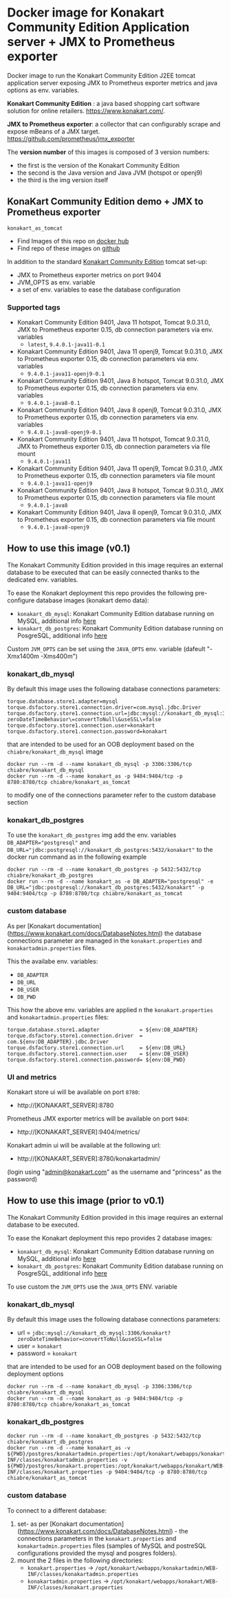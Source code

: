 # Docker image for Konakart Community Edition Application server + JMX to Prometheus exporter

Docker image to run the Konakart Community Edition J2EE tomcat application server exposing JMX to Prometheus exporter metrics and java options as env. variables.

**Konakart Community Edition** : a java based shopping cart software solution for online retailers. https://www.konakart.com/.

**JMX to Prometheus exporter**: a collector that can configurably scrape and expose mBeans of a JMX target. https://github.com/prometheus/jmx_exporter

The **version number** of this images is composed of 3 version numbers:
  * the first is the version of the Konakart Community Edition 
  * the second is the Java version and Java JVM (hotspot or openj9) 
  * the third is the img version itself

## KonaKart Community Edition demo + JMX to Prometheus exporter

`konakart_as_tomcat`

* Find Images of this repo on [docker hub](https://hub.docker.com/repository/docker/chiabre/konakart_as_tomcat)
* Find repo of these images on [github](https://github.com/chiabre/konakart_dockerized/konakart_as_tomcat)

In addition to the standard [Konakart Community Edition](https://www.konakart.com/downloads/community_edition/) tomcat set-up:

* JMX to Prometheus exporter metrics on port 9404
* JVM_OPTS as env. variable
* a set of env. variables to ease the database configuration

### Supported tags

* Konakart Community Edition 9401, Java 11 hotspot, Tomcat 9.0.31.0, JMX to Prometheus exporter 0.15, db connection parameters via env. variables
   * `latest`, `9.4.0.1-java11-0.1`
* Konakart Community Edition 9401, Java 11 openj9, Tomcat 9.0.31.0, JMX to Prometheus exporter 0.15, db connection parameters via env. variables
   * `9.4.0.1-java11-openj9-0.1`
* Konakart Community Edition 9401, Java 8 hotspot, Tomcat 9.0.31.0, JMX to Prometheus exporter 0.15, db connection parameters via env. variables
   * `9.4.0.1-java8-0.1`
* Konakart Community Edition 9401, Java 8 openj9, Tomcat 9.0.31.0, JMX to Prometheus exporter 0.15, db connection parameters via env. variables
   * `9.4.0.1-java8-openj9-0.1`
* Konakart Community Edition 9401, Java 11 hotspot, Tomcat 9.0.31.0, JMX to Prometheus exporter 0.15, db connection parameters via file mount
   * `9.4.0.1-java11`
* Konakart Community Edition 9401, Java 11 openj9, Tomcat 9.0.31.0, JMX to Prometheus exporter 0.15, db connection parameters via file mount
   * `9.4.0.1-java11-openj9`
* Konakart Community Edition 9401, Java 8 hotspot, Tomcat 9.0.31.0, JMX to Prometheus exporter 0.15, db connection parameters via file mount
   * `9.4.0.1-java8`
* Konakart Community Edition 9401, Java 8 openj9, Tomcat 9.0.31.0, JMX to Prometheus exporter 0.15, db connection parameters via file mount
   * `9.4.0.1-java8-openj9`

## How to use this image (v0.1)

The Konakart Community Edition provided in this image requires an external database to be executed that can be easily connected thanks to the dedicated env. variables. 

To ease the Konakart deployment this repo provides the following pre-configure database images (konakart demo data):

* `konakart_db_mysql`: Konakart Community Edition database running on MySQL, additional info [here](/konakart_db_mysql/README.md)  
* `konakart_db_postgres`: Konakart Community Edition database running on PosgreSQL, additional info [here](/konakart_db_postgres/README.md)  

Custom `JVM_OPTS` can be set using the `JAVA_OPTS` env. variable  (dafeult "-Xmx1400m -Xms400m")

### konakart_db_mysql

By default this image uses the following database connections parameters: 

```properties
torque.database.store1.adapter=mysql
torque.dsfactory.store1.connection.driver=com.mysql.jdbc.Driver
torque.dsfactory.store1.connection.url=jdbc:mysql://konakart_db_mysql:3306/konakart?zeroDateTimeBehavior\=convertToNull\&useSSL\=false
torque.dsfactory.store1.connection.user=konakart
torque.dsfactory.store1.connection.password=konakart
```
that are intended to be used for an OOB deployment based on the `chiabre/konakart_db_mysql` image

```console
docker run --rm -d --name konakart_db_mysql -p 3306:3306/tcp chiabre/konakart_db_mysql
docker run --rm -d --name konakart_as -p 9404:9404/tcp -p 8780:8780/tcp chiabre/konakart_as_tomcat
```
to modify one of the connections parameter refer to the custom database section

### konakart_db_postgres

To use the `konakart_db_postgres` img add the env. variables `DB_ADAPTER="postgresql"` and `DB_URL="jdbc:postgresql://konakart_db_postgres:5432/konakart"` to the docker run command as in the following example

```console
docker run --rm -d --name konakart_db_postgres -p 5432:5432/tcp chiabre/konakart_db_postgres
docker run --rm -d --name konakart_as -e DB_ADAPTER="postgresql" -e DB_URL="jdbc:postgresql://konakart_db_postgres:5432/konakart" -p 9404:9404/tcp -p 8780:8780/tcp chiabre/konakart_as_tomcat
```

### custom database 

As per [Konakart documentation] (https://www.konakart.com/docs/DatabaseNotes.html) the database connections parameter are managed in the `konakart.properties` and `konakartadmin.properties` files.

This the availabe env. variables:

* `DB_ADAPTER`
* `DB_URL`
* `DB_USER`
* `DB_PWD`

This how the above env. variables are applied n the `konakart.properties` and `konakartadmin.properties` files:

```properties
torque.database.store1.adapter             = ${env:DB_ADAPTER}
torque.dsfactory.store1.connection.driver  = com.${env:DB_ADAPTER}.jdbc.Driver
torque.dsfactory.store1.connection.url     = ${env:DB_URL}
torque.dsfactory.store1.connection.user    = ${env:DB_USER}
torque.dsfactory.store1.connection.password= ${env:DB_PWD}
```

### UI and metrics

Konakart store ui will be available on port `8780`:

* http://[KONAKART_SERVER]:8780

Prometheus JMX exporter metrics will be available on port `9404`:

* http://[KONAKART_SERVER]:9404/metrics/

Konakart admin ui will be available at the following url:

* http://[KONAKART_SERVER]:8780/konakartadmin/

(login using "admin@konakart.com" as the username and "princess" as the password)


## How to use this image (prior to v0.1)

The Konakart Community Edition provided in this image requires an external database to be executed. 

To ease the Konakart deployment this repo provides 2 database images:

* `konakart_db_mysql`: Konakart Community Edition database running on MySQL, additional info [here](/konakart_db_mysql/README.md)  
* `konakart_db_postgres`: Konakart Community Edition database running on PosgreSQL, additional info [here](/konakart_db_postgres/README.md)  

To use custom the `JVM_OPTS` use the `JAVA_OPTS` ENV. variable

### konakart_db_mysql

By default this image uses the following database connections parameters: 

* url = `jdbc:mysql://konakart_db_mysql:3306/konakart?zeroDateTimeBehavior=convertToNull&useSSL=false`
* user = `konakart`
* password = `konakart`

that are intended to be used for an OOB deployment based on the following deployment options

```console
docker run --rm -d --name konakart_db_mysql -p 3306:3306/tcp chiabre/konakart_db_mysql
docker run --rm -d --name konakart_as -p 9404:9404/tcp -p 8780:8780/tcp chiabre/konakart_as_tomcat
```

### konakart_db_postgres

```console
docker run --rm -d --name konakart_db_postgres -p 5432:5432/tcp chiabre/konakart_db_postgres
docker run --rm -d --name konakart_as -v ${PWD}/postgres/konakartadmin.properties:/opt/konakart/webapps/konakartadmin/WEB-INF/classes/konakartadmin.properties -v ${PWD}/postgres/konakart.properties:/opt/konakart/webapps/konakart/WEB-INF/classes/konakart.properties -p 9404:9404/tcp -p 8780:8780/tcp chiabre/konakart_as_tomcat
```

### custom database 

To connect to a different database: 

1. set- as per [Konakart documentation] (https://www.konakart.com/docs/DatabaseNotes.html) - the connections parameters in the `konakart.properties` and `konakartadmin.properties` files (samples of MySQL and postreSQL configurations provided the mysql and posgres folders).
2. mount the 2 files in the following directories:
    * `konakart.properties` -> `/opt/konakart/webapps/konakartadmin/WEB-INF/classes/konakartadmin.properties`
    * `konakartadmin.properties` ->  `/opt/konakart/webapps/konakart/WEB-INF/classes/konakart.properties`
